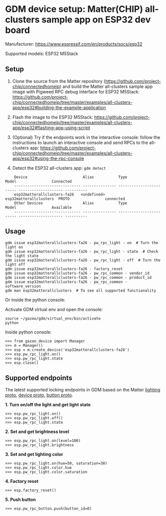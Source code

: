 # GDM device setup: Matter(CHIP) all-clusters sample app on ESP32 dev board

Manufacturer: https://www.espressif.com/en/products/socs/esp32

Supported models: ESP32 M5Stack

## Setup

1.  Clone the source from the Matter repository
    (https://github.com/project-chip/connectedhomeip) and build the Matter
    all-clusters sample app image with Pigweed RPC debug interface for ESP32
    M5Stack:
    https://github.com/project-chip/connectedhomeip/tree/master/examples/all-clusters-app/esp32#building-the-example-application

2.  Flash the image to the ESP32 M5Stack:
    https://github.com/project-chip/connectedhomeip/tree/master/examples/all-clusters-app/esp32#flashing-app-using-script

3.  (Optional) Try if the endpoints work in the interactive console: follow
    the instructions to launch an interactive console and send RPCs to the
    all-clusters app:
    https://github.com/project-chip/connectedhomeip/tree/master/examples/all-clusters-app/esp32#using-the-rpc-console

4.  Detect the ESP32 all-clusters app: `gdm detect`

```shell
    Device                         Alias           Type                     Model                Connected
    ------------------------------ --------------- ------------------------ -------------------- ----------
    esp32matterallclusters-fa26   <undefined>     esp32matterallclusters  PROTO                connected
    Other Devices                  Alias           Type                     Model                Available
    ------------------------------ --------------- ------------------------ -------------------- ----------
```

## Usage

```shell
gdm issue esp32matterallclusters-fa26 - pw_rpc_light - on  # Turn the light on
gdm issue esp32matterallclusters-fa26 - pw_rpc_light - state  # Check the light state
gdm issue esp32matterallclusters-fa26 - pw_rpc_light - off  # Turn the light off
gdm issue esp32matterallclusters-fa26 - factory_reset
gdm issue esp32matterallclusters-fa26 - pw_rpc_common - vendor_id
gdm issue esp32matterallclusters-fa26 - pw_rpc_common - product_id
gdm issue esp32matterallclusters-fa26 - pw_rpc_common - software_version
gdm man esp32matterallclusters  # To see all supported functionality
```

Or inside the python console:

Activate GDM virtual env and open the console:

```
source ~/gazoo/gdm/virtual_env/bin/activate
python
```

Inside python console:

```
>>> from gazoo_device import Manager
>>> m = Manager()
>>> esp = m.create_device('esp32matterallclusters-fa26')
>>> esp.pw_rpc_light.on()
>>> esp.pw_rpc_light.state
>>> esp.close()
```

## Supported endpoints

The latest supported locking endpoints in GDM based on the Matter
[lighting proto](https://github.com/project-chip/connectedhomeip/blob/master/examples/common/pigweed/protos/lighting_service.proto),
[device proto](https://github.com/project-chip/connectedhomeip/blob/master/examples/common/pigweed/protos/device_service.proto),
[button proto](https://github.com/project-chip/connectedhomeip/blob/master/examples/common/pigweed/protos/button_service.proto).

**1. Turn on/off the light and get light state**

```
>>> esp.pw_rpc_light.on()
>>> esp.pw_rpc_light.off()
>>> esp.pw_rpc_light.state
```

**2. Set and get brightness level**

```
>>> esp.pw_rpc_light.on(level=100)
>>> esp.pw_rpc_light.brightness
```

**3. Set and get lighting color**

```
>>> esp.pw_rpc_light.on(hue=50, saturation=30)
>>> esp.pw_rpc_light.color.hue
>>> esp.pw_rpc_light.color.saturation
```

**4. Factory reset**

```
>>> esp.factory_reset()
```

**5. Push button**

```
>>> esp.pw_rpc_button.push(button_id=0)
```
